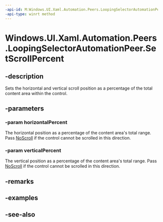 ```yaml
---
-api-id: M:Windows.UI.Xaml.Automation.Peers.LoopingSelectorAutomationPeer.SetScrollPercent(System.Double,System.Double)
-api-type: winrt method
---
```


<!-- Method syntax
public void SetScrollPercent(System.Double horizontalPercent, System.Double verticalPercent)
-->

# Windows.UI.Xaml.Automation.Peers.LoopingSelectorAutomationPeer.SetScrollPercent

## -description
Sets the horizontal and vertical scroll position as a percentage of the total content area within the control.



## -parameters
### -param horizontalPercent
The horizontal position as a percentage of the content area's total range. Pass [NoScroll](../windows.ui.xaml.automation/scrollpatternidentifiers_noscroll.md) if the control cannot be scrolled in this direction.

### -param verticalPercent
The vertical position as a percentage of the content area's total range. Pass [NoScroll](../windows.ui.xaml.automation/scrollpatternidentifiers_noscroll.md) if the control cannot be scrolled in this direction.

## -remarks

## -examples

## -see-also
